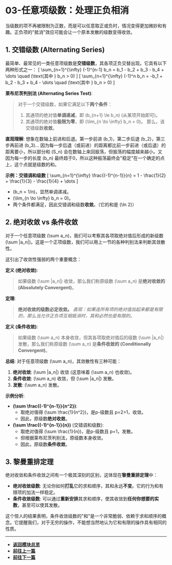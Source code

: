 # 03-任意项级数：处理正负相消

当级数的项不再被限制为正数，而是可以任意取正或负时，情况变得更加微妙和有趣。正负项的"抵消"效应可能会让一个原本发散的级数变得收敛。

## 1. 交错级数 (Alternating Series)

最简单、最常见的一类任意项级数是**交错级数**，其各项正负交替出现。它具有以下两种形式之一：
\[ \sum_{n=1}^{\infty} (-1)^{n-1} b_n = b_1 - b_2 + b_3 - b_4 + \dots \quad (\text{其中 } b_n > 0) \]
\[ \sum_{n=1}^{\infty} (-1)^n b_n = -b_1 + b_2 - b_3 + b_4 - \dots \quad (\text{其中 } b_n > 0) \]

**莱布尼茨判别法 (Alternating Series Test)**:
> 对于一个交错级数，如果它满足以下**两个条件**：
> 1.  其通项的绝对值**单调递减**，即 \(b_{n+1} \le b_n\) (从某项开始即可)。
> 2.  其通项的绝对值**极限为零**，即 \(\lim_{n \to \infty} b_n = 0\)。
> 那么，该交错级数**收敛**。

**直观理解**:
想象在数轴上前进和后退。第一步前进 \(b_1\)，第二步后退 \(b_2\)，第三步再前进 \(b_3\)... 因为每一步后退（或前进）的距离都比前一步前进（或后退）的距离要小，所以部分和 \(S_n\) 会在数轴上来回振荡，但振荡的幅度越来越小。又因为每一步的长度 \(b_n\) 最终趋于0，所以这种振荡最终会"稳定"在一个确定的点上，这个点就是级数的和。

**示例：交错调和级数**
\[ \sum_{n=1}^{\infty} \frac{(-1)^{n-1}}{n} = 1 - \frac{1}{2} + \frac{1}{3} - \frac{1}{4} + \dots \]
- \(b_n = 1/n\)，显然单调递减。
- \(\lim_{n \to \infty} b_n = 0\)。
- 两个条件都满足，因此交错调和级数**收敛**。（它的和是 \(\ln 2\)）

## 2. 绝对收敛 vs 条件收敛

对于一个任意项级数 \(\sum a_n\)，我们可以考察其各项取绝对值后形成的新级数 \(\sum |a_n|\)。这是一个正项级数，我们可以用上一节的各种判别法来判断其敛散性。

这引出了收敛性强弱的两个重要概念：

**定义 (绝对收敛)**:
> 如果级数 \(\sum |a_n|\) 收敛，那么我们称原级数 \(\sum a_n\) 是**绝对收敛的 (Absolutely Convergent)**。

**定理**:
> **绝对收敛的级数必定收敛。**
> *直观：如果连所有项的绝对值加起来都是有限的，那么当允许正负项互相抵消时，其和必然也是有限的。*

**定义 (条件收敛)**:
> 如果级数 \(\sum a_n\) 本身收敛，但其各项取绝对值后的级数 \(\sum |a_n|\) 发散，那么我们称原级数 \(\sum a_n\) 是**条件收敛的 (Conditionally Convergent)**。

**总结**:
对于任意项级数 \(\sum a_n\)，其敛散性有三种可能：
1.  **绝对收敛**: \(\sum |a_n|\) 收敛 (这意味着 \(\sum a_n\) 也收敛)。
2.  **条件收敛**: \(\sum a_n\) 收敛，但 \(\sum |a_n|\) 发散。
3.  **发散**: \(\sum a_n\) 发散。

**示例分析**:
- **\(\sum \frac{(-1)^{n-1}}{n^2}\)**:
  - 取绝对值得 \(\sum \frac{1}{n^2}\)，是p-级数且 p=2>1，收敛。
  - 因此，原级数**绝对收敛**。
- **\(\sum \frac{(-1)^{n-1}}{n}\)** (交错调和级数):
  - 取绝对值得 \(\sum \frac{1}{n}\)，是p-级数且 p=1，发散。
  - 但根据莱布尼茨判别法，原级数本身收敛。
  - 因此，原级数**条件收敛**。

## 3. 黎曼重排定理

绝对收敛和条件收敛之间有一个极其深刻的区别，这体现在**黎曼重排定理**中：
- **绝对收敛级数**: 无论你如何**打乱**它的求和顺序，其和永远**不变**。它的行为和有限项的加法一样稳定。
- **条件收敛级数**: 可以通过**重新安排**其求和顺序，使其收敛到**任何你想要的实数**，甚至可以使其发散。

这个惊人的结果表明，条件收敛级数的"和"是一个非常脆弱、依赖于求和顺序的概念。它提醒我们，对于无穷的操作，不能想当然地认为它和有限的操作具有相同的性质。

---

-   **[返回模块总览](./00-模块总览.md)**
-   **[前往上一篇](./02-正项级数判别法.md)**
-   **[前往下一篇](./04-函数项级数与幂级数.md)** 